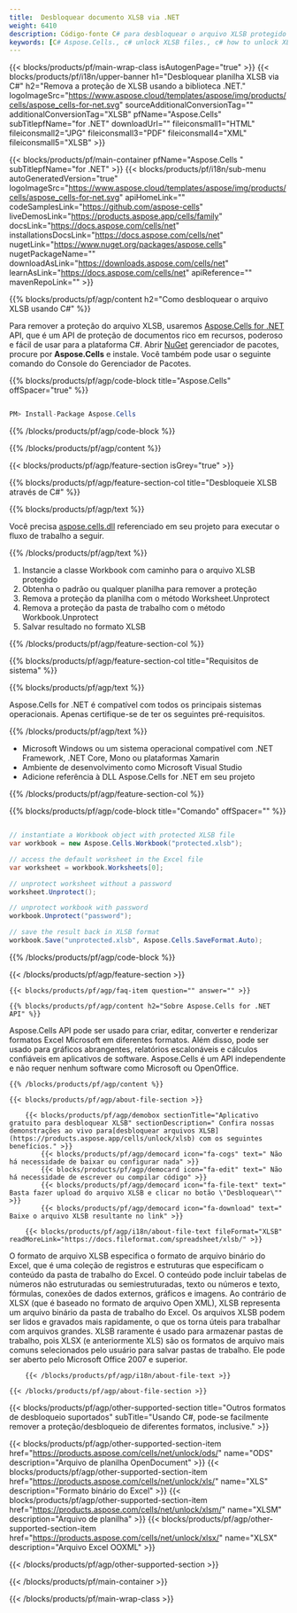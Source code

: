 ```yaml
---
title:  Desbloquear documento XLSB via .NET
weight: 6410
description: Código-fonte C# para desbloquear o arquivo XLSB protegido por senha nas plataformas .NET Framework, .NET Core, Mono ou Xamarin.
keywords: [C# Aspose.Cells., c# unlock XLSB files., c# how to unlock XLSB document., c# unprotect XLSB files., remove protection from XLSB files., decrypt XLSB Files using C#]
---
```

{{< blocks/products/pf/main-wrap-class isAutogenPage="true" >}}
{{< blocks/products/pf/i18n/upper-banner h1="Desbloquear planilha XLSB via C#" h2="Remova a proteção de XLSB usando a biblioteca .NET." logoImageSrc="https://www.aspose.cloud/templates/aspose/img/products/cells/aspose_cells-for-net.svg" sourceAdditionalConversionTag="" additionalConversionTag="XLSB" pfName="Aspose.Cells" subTitlepfName="for .NET" downloadUrl="" fileiconsmall1="HTML" fileiconsmall2="JPG" fileiconsmall3="PDF" fileiconsmall4="XML" fileiconsmall5="XLSB" >}}

{{< blocks/products/pf/main-container pfName="Aspose.Cells " subTitlepfName="for .NET" >}}
{{< blocks/products/pf/i18n/sub-menu autoGeneratedVersion="true" logoImageSrc="https://www.aspose.cloud/templates/aspose/img/products/cells/aspose_cells-for-net.svg" apiHomeLink="" codeSamplesLink="https://github.com/aspose-cells" liveDemosLink="https://products.aspose.app/cells/family" docsLink="https://docs.aspose.com/cells/net" installationsDocsLink="https://docs.aspose.com/cells/net" nugetLink="https://www.nuget.org/packages/aspose.cells" nugetPackageName="" downloadAsLink="https://downloads.aspose.com/cells/net" learnAsLink="https://docs.aspose.com/cells/net" apiReference="" mavenRepoLink="" >}}

{{% blocks/products/pf/agp/content h2="Como desbloquear o arquivo XLSB usando C#" %}}

 Para remover a proteção do arquivo XLSB, usaremos
 [Aspose.Cells for .NET](https://products.aspose.com/cells/net) 
 API, que é um API de proteção de documentos rico em recursos, poderoso e fácil de usar para a plataforma C#. Abrir
 [NuGet](https://www.nuget.org/packages/aspose.cells) 
 gerenciador de pacotes, procure por
 **Aspose.Cells** 
 e instale. Você também pode usar o seguinte comando do Console do Gerenciador de Pacotes.

{{% blocks/products/pf/agp/code-block title="Aspose.Cells" offSpacer="true" %}}

```cs

PM> Install-Package Aspose.Cells

```

{{% /blocks/products/pf/agp/code-block %}}

{{% /blocks/products/pf/agp/content %}}

{{< blocks/products/pf/agp/feature-section isGrey="true" >}}

{{% blocks/products/pf/agp/feature-section-col title="Desbloqueie XLSB através de C#" %}}

{{% blocks/products/pf/agp/text %}}

 Você precisa
 [aspose.cells.dll](https://downloads.aspose.com/cells/net) 
 referenciado em seu projeto para executar o fluxo de trabalho a seguir.

{{% /blocks/products/pf/agp/text %}}

1.  Instancie a classe Workbook com caminho para o arquivo XLSB protegido
1.  Obtenha o padrão ou qualquer planilha para remover a proteção
1.  Remova a proteção da planilha com o método Worksheet.Unprotect
1.  Remova a proteção da pasta de trabalho com o método Workbook.Unprotect
1.  Salvar resultado no formato XLSB

{{% /blocks/products/pf/agp/feature-section-col %}}

{{% blocks/products/pf/agp/feature-section-col title="Requisitos de sistema" %}}

{{% blocks/products/pf/agp/text %}}

 Aspose.Cells for .NET é compatível com todos os principais sistemas operacionais. Apenas certifique-se de ter os seguintes pré-requisitos.

{{% /blocks/products/pf/agp/text %}}

-  Microsoft Windows ou um sistema operacional compatível com .NET Framework, .NET Core, Mono ou plataformas Xamarin
-  Ambiente de desenvolvimento como Microsoft Visual Studio
-  Adicione referência à DLL Aspose.Cells for .NET em seu projeto

{{% /blocks/products/pf/agp/feature-section-col %}}

{{% blocks/products/pf/agp/code-block title="Comando" offSpacer="" %}}

```cs

// instantiate a Workbook object with protected XLSB file
var workbook = new Aspose.Cells.Workbook("protected.xlsb");

// access the default worksheet in the Excel file
var worksheet = workbook.Worksheets[0];

// unprotect worksheet without a password
worksheet.Unprotect();

// unprotect workbook with password
workbook.Unprotect("password");

// save the result back in XLSB format
workbook.Save("unprotected.xlsb", Aspose.Cells.SaveFormat.Auto);

```

{{% /blocks/products/pf/agp/code-block %}}

{{< /blocks/products/pf/agp/feature-section >}}

    {{< blocks/products/pf/agp/faq-item question="" answer="" >}}
 

<!-- aboutfile Starts -->

    {{% blocks/products/pf/agp/content h2="Sobre Aspose.Cells for .NET API" %}}

 Aspose.Cells API pode ser usado para criar, editar, converter e renderizar formatos Excel Microsoft em diferentes formatos. Além disso, pode ser usado para gráficos abrangentes, relatórios escalonáveis e cálculos confiáveis em aplicativos de software. Aspose.Cells é um API independente e não requer nenhum software como Microsoft ou OpenOffice.



    {{% /blocks/products/pf/agp/content %}}

    {{< blocks/products/pf/agp/about-file-section >}}

        {{< blocks/products/pf/agp/demobox sectionTitle="Aplicativo gratuito para desbloquear XLSB" sectionDescription=" Confira nossas demonstrações ao vivo para[desbloquear arquivos XLSB](https://products.aspose.app/cells/unlock/xlsb) com os seguintes benefícios." >}}
            {{< blocks/products/pf/agp/democard icon="fa-cogs" text=" Não há necessidade de baixar ou configurar nada" >}}
            {{< blocks/products/pf/agp/democard icon="fa-edit" text=" Não há necessidade de escrever ou compilar código" >}}
            {{< blocks/products/pf/agp/democard icon="fa-file-text" text=" Basta fazer upload do arquivo XLSB e clicar no botão \"Desbloquear\"" >}}
            {{< blocks/products/pf/agp/democard icon="fa-download" text=" Baixe o arquivo XLSB resultante no link" >}}

        {{< blocks/products/pf/agp/i18n/about-file-text fileFormat="XLSB" readMoreLink="https://docs.fileformat.com/spreadsheet/xlsb/" >}}
O formato de arquivo XLSB especifica o formato de arquivo binário do Excel, que é uma coleção de registros e estruturas que especificam o conteúdo da pasta de trabalho do Excel. O conteúdo pode incluir tabelas de números não estruturadas ou semiestruturadas, texto ou números e texto, fórmulas, conexões de dados externos, gráficos e imagens. Ao contrário de XLSX (que é baseado no formato de arquivo Open XML), XLSB representa um arquivo binário da pasta de trabalho do Excel. Os arquivos XLSB podem ser lidos e gravados mais rapidamente, o que os torna úteis para trabalhar com arquivos grandes. XLSB raramente é usado para armazenar pastas de trabalho, pois XLSX (e anteriormente XLS) são os formatos de arquivo mais comuns selecionados pelo usuário para salvar pastas de trabalho. Ele pode ser aberto pelo Microsoft Office 2007 e superior.

        {{< /blocks/products/pf/agp/i18n/about-file-text >}}

    {{< /blocks/products/pf/agp/about-file-section >}}

<!-- aboutfile Ends -->

{{< blocks/products/pf/agp/other-supported-section title="Outros formatos de desbloqueio suportados" subTitle="Usando C#, pode-se facilmente remover a proteção/desbloqueio de diferentes formatos, inclusive." >}}

{{< blocks/products/pf/agp/other-supported-section-item href="https://products.aspose.com/cells/net/unlock/ods/" name="ODS" description="Arquivo de planilha OpenDocument" >}}
{{< blocks/products/pf/agp/other-supported-section-item href="https://products.aspose.com/cells/net/unlock/xls/" name="XLS" description="Formato binário do Excel" >}}
{{< blocks/products/pf/agp/other-supported-section-item href="https://products.aspose.com/cells/net/unlock/xlsm/" name="XLSM" description="Arquivo de planilha" >}}
{{< blocks/products/pf/agp/other-supported-section-item href="https://products.aspose.com/cells/net/unlock/xlsx/" name="XLSX" description="Arquivo Excel OOXML" >}}

{{< /blocks/products/pf/agp/other-supported-section >}}

{{< /blocks/products/pf/main-container >}}
    
{{< /blocks/products/pf/main-wrap-class >}}
